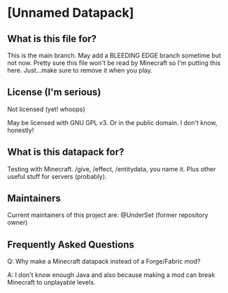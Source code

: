 # [Unnamed Datapack]

## What is this file for?
This is the main branch. May add a BLEEDING EDGE branch sometime but not now.
Pretty sure this file won't be read by Minecraft so I'm putting this here. Just...make sure to remove it when you play.

## License (I'm serious)
Not licensed (yet! whoops)

May be licensed with GNU GPL v3. Or in the public domain. I don't know, honestly!

## What is this datapack for?
Testing with Minecraft. /give, /effect, /entitydata, you name it. Plus other useful stuff for servers (probably).

## Maintainers
Current maintainers of this project are:
   @UnderSet (former repository owner)

## Frequently Asked Questions
Q: Why make a Minecraft datapack instead of a Forge/Fabric mod?

A: I don't know enough Java and also because making a mod can break Minecraft to unplayable levels.
